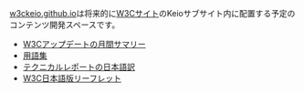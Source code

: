 [w3ckeio.github.io](https://w3ckeio.github.io)は将来的に[W3Cサイト](https://w3.org)のKeioサブサイト内に配置する予定のコンテンツ開発スペースです。

* [W3Cアップデートの月間サマリー](monthly-summary/)
* [用語集](glossary/)
* [テクニカルレポートの日本語訳](TR-JP)
* [W3C日本語版リーフレット](w3c-ja-leaflet/)
